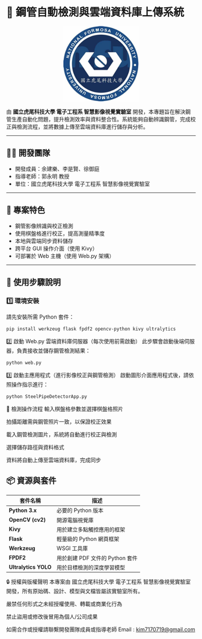 # 🔧 鋼管自動檢測與雲端資料庫上傳系統
<p align="center">
  <img src="nfu_logo.png" alt="Logo" width="200"/>
</p>

由 **國立虎尾科技大學 電子工程系 智慧影像視覺實驗室** 開發，本專題旨在解決鋼管生產自動化問題，提升檢測效率與資料整合性。系統能夠自動辨識鋼管，完成校正與檢測流程，並將數據上傳至雲端資料庫進行儲存與分析。

---

## 👨‍💻 開發團隊

- 開發成員：余建樂、李是賢、徐御庭  
- 指導老師：郭永明 教授  
- 單位：國立虎尾科技大學 電子工程系 智慧影像視覺實驗室  

---

## 📌 專案特色

- 鋼管影像辨識與校正檢測
- 使用棋盤格進行校正，提高測量精準度
- 本地與雲端同步資料儲存
- 跨平台 GUI 操作介面（使用 Kivy）
- 可部署於 Web 主機（使用 Web.py 架構）

---

## 🚀 使用步驟說明

### 1️⃣ 環境安裝

請先安裝所需 Python 套件：

```bash
pip install werkzeug flask fpdf2 opencv-python kivy ultralytics
```
2️⃣ 啟動 Web.py 雲端資料庫伺服器（每次使用前需啟動）
此步驟會啟動後端伺服器，負責接收並儲存鋼管檢測結果：
```bash
python web.py
```
3️⃣ 啟動主應用程式（進行影像校正與鋼管檢測）
啟動圖形介面應用程式後，請依照操作指示進行：
```bash
python SteelPipeDetectorApp.py
```
🧪 檢測操作流程
輸入棋盤格參數並選擇棋盤格照片

拍攝距離需與鋼管照片一致，以保證校正效果

載入鋼管檢測圖片，系統將自動進行校正與檢測

選擇儲存路徑與資料格式

資料將自動上傳至雲端資料庫，完成同步

## 📦 資源與套件

| 套件名稱              | 描述          |
| -------------------- | ------------- |
| **Python 3.x**        | 必要的 Python 版本 |
| **OpenCV (cv2)**      | 開源電腦視覺庫   |
| **Kivy**              | 用於建立多點觸控應用的框架 |
| **Flask**             | 輕量級的 Python 網頁框架 |
| **Werkzeug**          | WSGI 工具庫    |
| **FPDF2**             | 用於創建 PDF 文件的 Python 套件 |
| **Ultralytics YOLO**  | 用於目標檢測的深度學習模型 |


🔒 授權與版權聲明
本專案由 國立虎尾科技大學 電子工程系 智慧影像視覺實驗室 開發，所有原始碼、設計、模型與文檔皆屬該實驗室所有。

嚴禁任何形式之未經授權使用、轉載或商業化行為

禁止盜用或修改後冒用為個人/公司成果

如需合作或授權請聯繫開發團隊成員或指導老師
Email : kim7170719@gmail.com